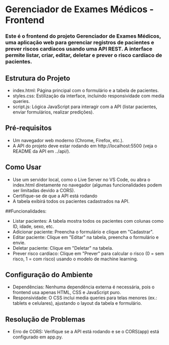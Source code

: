 # Gerenciador de Exames Médicos - Frontend
### Este é o frontend do projeto Gerenciador de Exames Médicos, uma aplicação web para gerenciar registros de pacientes e prever riscos cardíacos usando uma API REST. A interface permite listar, criar, editar, deletar e prever o risco cardíaco de pacientes.

## Estrutura do Projeto

- index.html: Página principal com o formulário e a tabela de pacientes.
- styles.css: Estilização da interface, incluindo responsividade com media queries.
- script.js: Lógica JavaScript para interagir com a API (listar pacientes, enviar formulários, realizar predições).

## Pré-requisitos

- Um navegador web moderno (Chrome, Firefox, etc.).
- A API do projeto deve estar rodando em http://localhost:5500 (veja o README da API em ../api/).

## Como Usar

- Use um servidor local, como o Live Server no VS Code, ou abra o index.html diretamente no navegador (algumas funcionalidades podem ser limitadas devido a CORS).
- Certifique-se de que a API está rodando
- A tabela exibirá todos os pacientes cadastrados na API.


##Funcionalidades:

- Listar pacientes: A tabela mostra todos os pacientes com colunas como ID, idade, sexo, etc.
- Adicionar paciente: Preencha o formulário e clique em "Cadastrar".
- Editar paciente: Clique em "Editar" na tabela, preencha o formulário e envie.
- Deletar paciente: Clique em "Deletar" na tabela.
- Prever risco cardíaco: Clique em "Prever" para calcular o risco (0 = sem risco, 1 = com risco) usando o modelo de machine learning.


## Configuração do Ambiente

- Dependências: Nenhuma dependência externa é necessária, pois o frontend usa apenas HTML, CSS e JavaScript puro.
- Responsividade: O CSS inclui media queries para telas menores (ex.: tablets e celulares), ajustando o layout da tabela e formulário.


## Resolução de Problemas

- Erro de CORS: Verifique se a API está rodando e se o CORS(app) está configurado em app.py.
